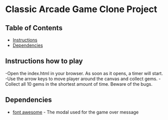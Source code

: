 # Classic Arcade Game Clone Project

## Table of Contents

- [Instructions](#instructions)
- [Dependencies](#Dependencies)

## Instructions how to play

-Open the index.html in your browser. As soon as it opens, a timer will start.
-Use the arrow keys to move player around the canvas and collect gems.
-Collect all 10 gems in the shortest amount of time. Beware of the bugs.

## Dependencies

- [font awesome](https://sweetalert.js.org/guides) - The modal used for the game over message

